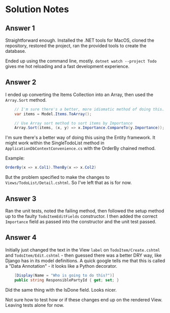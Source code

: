 # Solution Notes

## Answer 1

Straightforward enough. Installed the .NET tools for MacOS, cloned the repository, restored the project, ran the provided tools to create the database.

Ended up using the command line, mostly. `dotnet watch --project Todo` gives me hot reloading and a fast development experience.

## Answer 2

I ended up converting the Items Collection into an Array, then used the `Array.Sort` method.

```csharp
    // I'm sure there's a better, more idiomatic method of doing this. I'm not a C# dev. Yet.
    var items = Model.Items.ToArray();

    // Use Array sort method to sort items by Importance
    Array.Sort(items, (x, y) => x.Importance.CompareTo(y.Importance));
```

I'm sure there's a better way of doing this using the Entity framework. It might work within the SingleTodoList method in `ApplicationDbContextConvenience.cs` with the OrderBy chained method.

Example:

```csharp
OrderBy(x => x.Col1).ThenBy(x => x.Col2)
```

But the problem specified to make the changes to `Views/TodoList/Detail.cshtml`. So I've left that as is for now.

## Answer 3

Ran the unit tests, noted the failing method, then followed the setup method up to the faulty `TodoItemEditFields` constructor. I then added the correct `Importance` field as passed into the constructor and the unit test passed.

## Answer 4

Initially just changed the text in the View `label` on `TodoItem/Create.cshtml` and `TodoItem/Edit.cshtml` - then guessed there was a better DRY way, like Django has in its model definitions. A quick google tells me that this is called a "Data Annotation" - it looks like a Python decorator.

```csharp
    [Display(Name = "Who is going to do this?")]
    public string ResponsiblePartyId { get; set; }
```

Did the same thing with the IsDone field. Looks nicer.

Not sure how to test how or if these changes end up on the rendered View. Leaving tests alone for now.
